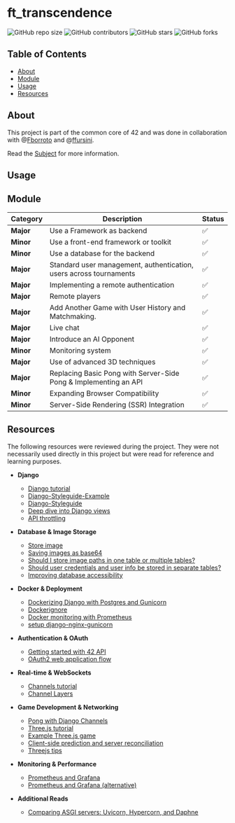 # ft_transcendence

![GitHub repo size](https://img.shields.io/github/repo-size/redadoo/ft_transcendence)
![GitHub contributors](https://img.shields.io/github/contributors/redadoo/ft_transcendence)
![GitHub stars](https://img.shields.io/github/stars/redadoo/ft_transcendence?style=social)
![GitHub forks](https://img.shields.io/github/forks/redadoo/ft_transcendence?style=social)

## Table of Contents

- [About](#about)
- [Module](#Module)
- [Usage](#usage)
- [Resources](#resources)

## About

This project is part of the common core of 42 and was done in collaboration with @[Fborroto](https://github.com/Fborroto) and @[ffursini](https://github.com/ffursini).

Read the [Subject](https://github.com/redadoo/ft_transcendence/blob/master/en.subject.pdf) for more information.

## Usage

## Module

| **Category** | **Description** | **Status** |
|--------------|-----------------|------------|
| **Major**    | Use a Framework as backend | ✅ |
| **Minor**    | Use a front-end framework or toolkit | ✅ |
| **Minor**    | Use a database for the backend | ✅ |
| **Major**    | Standard user management, authentication, users across tournaments | ✅ |
| **Major**    | Implementing a remote authentication | ✅ |
| **Major**    | Remote players | ✅ |
| **Major**    | Add Another Game with User History and Matchmaking. | ✅ |
| **Major**    | Live chat | ✅ |
| **Major**    | Introduce an AI Opponent | ✅ |
| **Minor**    | Monitoring system | ✅ |
| **Major**    | Use of advanced 3D techniques | ✅ |
| **Major**    | Replacing Basic Pong with Server-Side Pong & Implementing an API | ✅ |
| **Minor**    | Expanding Browser Compatibility | ✅ |
| **Minor**    | Server-Side Rendering (SSR) Integration | ✅ |


## Resources

The following resources were reviewed during the project. They were not necessarily used directly in this project but were read for reference and learning purposes.

- **Django**
  - [Django tutorial](https://docs.djangoproject.com/en/5.1/intro/tutorial01/)
  - [Django-Styleguide-Example](https://github.com/HackSoftware/Django-Styleguide-Example)
  - [Django-Styleguide](https://github.com/HackSoftware/Django-Styleguide)
  - [Deep dive into Django views](https://great-devxy.medium.com/deep-dive-django-views-4aab0e8d289c)
  - [API throttling](https://www.django-rest-framework.org/api-guide/throttling/)

- **Database & Image Storage**
  - [Store image](https://stackoverflow.com/questions/9722603/storing-image-in-database-directly-or-as-base64-data)
  - [Saving images as base64](https://dba.stackexchange.com/questions/266746/saving-images-as-base64-encoded-strings-why-is-it-bad)
  - [Should I store image paths in one table or multiple tables?](https://stackoverflow.com/questions/24843404/should-i-store-image-paths-in-one-table-or-multiple-tables-based-on-image-type)
  - [Should user credentials and user info be stored in separate tables?](https://security.stackexchange.com/questions/266399/should-user-credentials-and-user-info-be-stored-in-separate-tables)
  - [Improving database accessibility](https://dev.to/slavkus/django-41-improving-database-accessibility-4hbh)

- **Docker & Deployment**
  - [Dockerizing Django with Postgres and Gunicorn](https://testdriven.io/blog/dockerizing-django-with-postgres-gunicorn-and-nginx/)
  - [Dockerignore](https://docs.docker.com/build/concepts/context/#dockerignore-files)
  - [Docker monitoring with Prometheus](https://last9.io/blog/docker-monitoring-with-prometheus-a-step-by-step-guide/)
  - [setup django-nginx-gunicorn](https://realpython.com/django-nginx-gunicorn/)

- **Authentication & OAuth**
  - [Getting started with 42 API](https://api.intra.42.fr/apidoc/guides/getting_started)
  - [OAuth2 web application flow](https://api.intra.42.fr/apidoc/guides/web_application_flow)

- **Real-time & WebSockets**
  - [Channels tutorial](https://channels.readthedocs.io/en/latest/tutorial/part_1.html)
  - [Channel Layers](https://channels.readthedocs.io/en/latest/topics/channel_layers.html)

- **Game Development & Networking**
  - [Pong with Django Channels](https://www.reddit.com/r/Python/comments/i1qdjg/online_multiplayer_pong_with_django_channels_and/?tl=it)
  - [Three.js tutorial](https://github.com/SuboptimalEng/three-js-tutorials/tree/main)
  - [Example Three.js game](https://github.com/Rikki407/threejs-projects/blob/master/projects/shootout/Game.js#L256)
  - [Client-side prediction and server reconciliation](https://www.gabrielgambetta.com/client-side-prediction-server-reconciliation.html)
  - [Threejs tips](https://discoverthreejs.com/tips-and-tricks/)

- **Monitoring & Performance**
  - [Prometheus and Grafana](https://rezakhademix.medium.com/a-complete-guide-to-monitor-postgresql-with-prometheus-and-grafana-5611af229882)
  - [Prometheus and Grafana (alternative)](https://nelsoncode.medium.com/how-to-monitor-posgresql-with-prometheus-and-grafana-docker-36d216532ea2)

- **Additional Reads**
  - [Comparing ASGI servers: Uvicorn, Hypercorn, and Daphne](https://medium.com/@onegreyonewhite/2024-comparing-asgi-servers-uvicorn-hypercorn-and-daphne-addb2fd70c57)

